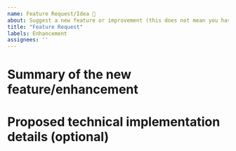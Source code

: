 ```yaml
---
name: Feature Request/Idea 🚀
about: Suggest a new feature or improvement (this does not mean you have to implement it)
title: "Feature Request"
labels: Enhancement
assignees: ''
---
```


# Summary of the new feature/enhancement

<!-- 
A clear and concise description of what the problem is that the new feature would solve.
Try formulating it in user story style (if applicable):
'As a user I want X so that Y.' with X being the being the action and Y being the value of the action.
-->

# Proposed technical implementation details (optional)

<!-- 
A clear and concise description of what you want to happen.
Consider providing an example PowerShell experience with expected result.
-->